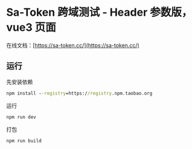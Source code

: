 # Sa-Token 跨域测试 - Header 参数版，vue3 页面

在线文档：[https://sa-token.cc/](https://sa-token.cc/)


## 运行
先安装依赖
``` bat
npm install --registry=https://registry.npm.taobao.org
```

运行
``` bat
npm run dev
```

打包
``` bat
npm run build
```
